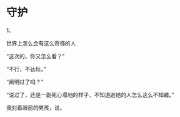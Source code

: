 # 守护
1、

世界上怎么会有这么奇怪的人

“这次的，你又怎么看？”

“不行，不达标。”

“阐明过了吗？”

“说过了，还是一副死心塌地的样子，不知道追她的人怎么这么不知趣。”

我对着眼前的男孩，说。


